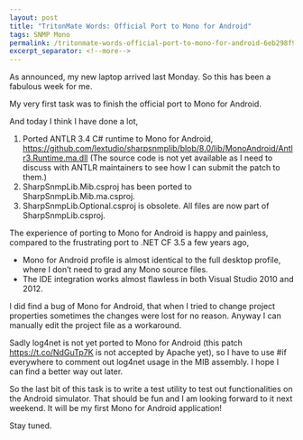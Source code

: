 ```yaml
---
layout: post
title: "TritonMate Words: Official Port to Mono for Android"
tags: SNMP Mono
permalink: /tritonmate-words-official-port-to-mono-for-android-6eb298f9a66
excerpt_separator: <!--more-->
---
```

As announced, my new laptop arrived last Monday. So this has been a fabulous week for me.

My very first task was to finish the official port to Mono for Android.
<!--more-->

And today I think I have done a lot,

1. Ported ANTLR 3.4 C# runtime to Mono for Android, https://github.com/lextudio/sharpsnmplib/blob/8.0/lib/MonoAndroid/Antlr3.Runtime.ma.dll (The source code is not yet available as I need to discuss with ANTLR maintainers to see how I can submit the patch to them.)
1. SharpSnmpLib.Mib.csproj has been ported to SharpSnmpLib.Mib.ma.csproj.
1. SharpSnmpLib.Optional.csproj is obsolete. All files are now part of SharpSnmpLib.csproj.

The experience of porting to Mono for Android is happy and painless, compared to the frustrating port to .NET CF 3.5 a few years ago,

* Mono for Android profile is almost identical to the full desktop profile, where I don’t need to grad any Mono source files.
* The IDE integration works almost flawless in both Visual Studio 2010 and 2012.

I did find a bug of Mono for Android, that when I tried to change project properties sometimes the changes were lost for no reason. Anyway I can manually edit the project file as a workaround.

Sadly log4net is not yet ported to Mono for Android (this patch https://t.co/NdGuTp7K is not accepted by Apache yet), so I have to use #if everywhere to comment out log4net usage in the MIB assembly. I hope I can find a better way out later.

So the last bit of this task is to write a test utility to test out functionalities on the Android simulator. That should be fun and I am looking forward to it next weekend. It will be my first Mono for Android application!

Stay tuned.
